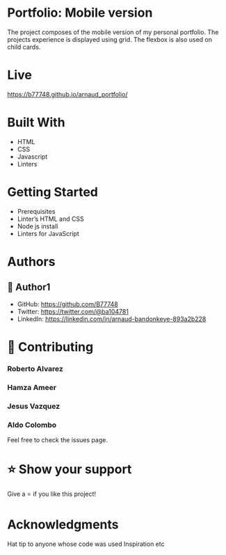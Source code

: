 
# Portfolio: Mobile version

The project composes of the mobile version of my personal portfolio. The projects experience is displayed using grid. The flexbox is also used on child cards.

# Live

https://b77748.github.io/arnaud_portfolio/

# Built With

-	HTML
-	CSS
- Javascript
-	Linters

# Getting Started

- Prerequisites
- Linter’s HTML and CSS
- Node js install 
- Linters for JavaScript

# Authors

## 👨 Author1

- GitHub: https://github.com/B77748 
- Twitter: https://twitter.com/@ba104781 
- LinkedIn: https://linkedin.com/in/arnaud-bandonkeye-893a2b228 

# 🤝 Contributing

### Roberto Alvarez
### Hamza Ameer
### Jesus Vazquez
### Aldo Colombo

Feel free to check the issues page.

# ⭐ Show your support


Give a ⭐️ if you like this project!

# Acknowledgments


Hat tip to anyone whose code was used
Inspiration
etc

